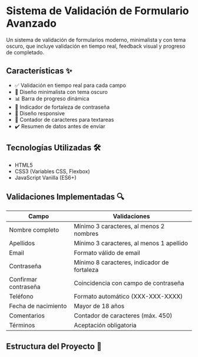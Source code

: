 # Sistema de Validación de Formulario Avanzado


Un sistema de validación de formularios moderno, minimalista y con tema oscuro, que incluye validación en tiempo real, feedback visual y progreso de completado.

## Características ✨

- ✅ Validación en tiempo real para cada campo
- 🎨 Diseño minimalista con tema oscuro
- 📊 Barra de progreso dinámica
- 🔐 Indicador de fortaleza de contraseña
- 📱 Diseño responsive
- 📝 Contador de caracteres para textareas
- ✔️ Resumen de datos antes de enviar

## Tecnologías Utilizadas 🛠️

- HTML5
- CSS3 (Variables CSS, Flexbox)
- JavaScript Vanilla (ES6+)

## Validaciones Implementadas 🔍

| Campo               | Validaciones                                                                 |
|---------------------|-----------------------------------------------------------------------------|
| Nombre completo     | Mínimo 3 caracteres, al menos 2 nombres                                    |
| Apellidos           | Mínimo 3 caracteres, al menos 1 apellido                                   |
| Email               | Formato válido de email                                                    |
| Contraseña          | Mínimo 8 caracteres, indicador de fortaleza                                |
| Confirmar contraseña| Coincidencia con campo de contraseña                                       |
| Teléfono            | Formato automático (XXX-XXX-XXXX)                                          |
| Fecha de nacimiento | Mayor de 18 años                                                           |
| Comentarios         | Contador de caracteres (máx. 450)                                          |
| Términos            | Aceptación obligatoria                                                     |

## Estructura del Proyecto 📂
